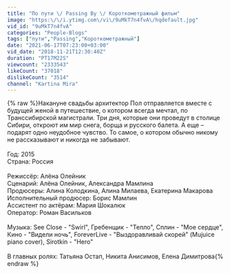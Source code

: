 ```yaml
---
title: "По пути \/ Passing By \/ Короткометражный фильм"
image: "https:\/\/i.ytimg.com\/vi\/9uMkT7n4fvA\/hqdefault.jpg"
vid_id: "9uMkT7n4fvA"
categories: "People-Blogs"
tags: ["пути","Passing","Короткометражный"]
date: "2021-06-17T07:23:00+03:00"
vid_date: "2018-11-21T12:30:40Z"
duration: "PT17M22S"
viewcount: "2333543"
likeCount: "37018"
dislikeCount: "3514"
channel: "Kartina Mira"
---
```

{% raw %}Накануне свадьбы архитектор Пол отправляется вместе с будущей женой в путешествие, о котором всегда мечтал, по Транссибирской магистрали. Три дня, которые они проведут в столице Сибири, откроют им мир снега, борща и русского балета. А еще – подарят одно неудобное чувство. То самое, о котором обычно никому не рассказывают и никогда не забывают.<br /><br />Год: 2015<br />Страна: Россия<br /><br />Режиссёр: Алёна Олейник<br />Сценарий: Алёна Олейник, Александра Мамлина<br />Продюсеры: Алина Колодкина, Алина Милаева, Екатерина Макарова<br />Исполнительный продюсер: Борис Мамлин<br />Ассистент по актёрам: Мария Шокалюк<br />Оператор: Роман Васильков<br /><br />Музыка: See Close - &quot;Swirl&quot;, Гребенщик - &quot;Тепло&quot;, Сплин - &quot;Мое сердце&quot;, Кино - &quot;Видели ночь&quot;, ForeverLive - &quot;Выздоравливай скорей&quot; (Mujuice piano cover), Sirotkin - &quot;Hero&quot; <br /><br />В главных ролях: Татьяна Остап, Никита Анисимов, Елена Димитрова{% endraw %}
